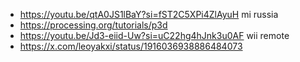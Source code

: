 - https://youtu.be/qtA0JS1lBaY?si=fST2C5XPi4ZlAyuH mi russia
- https://processing.org/tutorials/p3d
- https://youtu.be/Jd3-eiid-Uw?si=uC22hg4hJnk3u0AF wii remote
- https://x.com/leoyakxi/status/1916036938886484073
